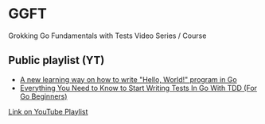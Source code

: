 # GGFT

Grokking Go Fundamentals with Tests Video Series / Course

## Public playlist (YT)

- [A new learning way on how to write "Hello, World!" program in Go](https://www.youtube.com/watch?v=EECXgocw4N0)
- [Everything You Need to Know to Start Writing Tests In Go With TDD (For Go Beginners)](https://www.youtube.com/watch?v=Fr9xox_soKQ&t=794s)

[Link on YouTube Playlist](https://www.youtube.com/playlist?list=PLCqcI2Ic-eM_4ma__dXm4xX3P9fgQ2V9C)


